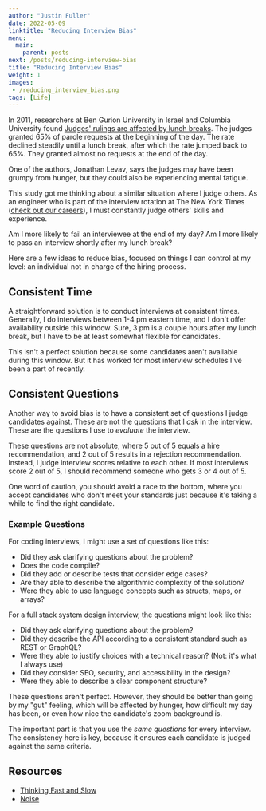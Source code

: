 ```yaml
---
author: "Justin Fuller"
date: 2022-05-09
linktitle: "Reducing Interview Bias"
menu:
  main:
    parent: posts
next: /posts/reducing-interview-bias
title: "Reducing Interview Bias"
weight: 1
images:
 - /reducing_interview_bias.png
tags: [Life]
---
```


In 2011, researchers at Ben Gurion University in Israel and Columbia University found [Judges' rulings are affected by lunch breaks](https://www.pnas.org/doi/10.1073/pnas.1018033108). The judges granted 65% of parole requests at the beginning of the day. The rate declined steadily until a lunch break, after which the rate jumped back to 65%. They granted almost no requests at the end of the day.

<!--more-->

One of the authors, Jonathan Levav, says the judges may have been grumpy from hunger, but they could also be experiencing mental fatigue.

This study got me thinking about a similar situation where I judge others. As an engineer who is part of the interview rotation at The New York Times ([check out our careers](https://www.nytco.com/careers/)), I must constantly judge others' skills and experience.

Am I more likely to fail an interviewee at the end of my day? Am I more likely to pass an interview shortly after my lunch break?

Here are a few ideas to reduce bias, focused on things I can control at my level: an individual not in charge of the hiring process.

## Consistent Time

A straightforward solution is to conduct interviews at consistent times. Generally, I do interviews between 1-4 pm eastern time, and I don't offer availability outside this window. Sure, 3 pm is a couple hours after my lunch break, but I have to be at least somewhat flexible for candidates.

This isn't a perfect solution because some candidates aren't available during this window. But it has worked for most interview schedules I've been a part of recently.

## Consistent Questions

Another way to avoid bias is to have a consistent set of questions I judge candidates against. These are not the questions that I *ask* in the interview. These are the questions I use to *evaluate* the interview.

These questions are not absolute, where 5 out of 5 equals a hire recommendation, and 2 out of 5 results in a rejection recommendation. Instead, I judge interview scores relative to each other. If most interviews score 2 out of 5, I should recommend someone who gets 3 or 4 out of 5.

One word of caution, you should avoid a race to the bottom, where you accept candidates who don't meet your standards just because it's taking a while to find the right candidate.

### Example Questions

For coding interviews, I might use a set of questions like this:

* Did they ask clarifying questions about the problem?
* Does the code compile?
* Did they add or describe tests that consider edge cases?
* Are they able to describe the algorithmic complexity of the solution?
* Were they able to use language concepts such as structs, maps, or arrays?

For a full stack system design interview, the questions might look like this:

* Did they ask clarifying questions about the problem?
* Did they describe the API according to a consistent standard such as REST or GraphQL?
* Were they able to justify choices with a technical reason? (Not: it's what I always use)
* Did they consider SEO, security, and accessibility in the design?
* Were they able to describe a clear component structure?

These questions aren't perfect. However, they should be better than going by my "gut" feeling, which will be affected by hunger, how difficult my day has been, or even how nice the candidate's zoom background is.

The important part is that you use the *same questions* for every interview. The consistency here is key, because it ensures each candidate is judged against the same criteria.

## Resources

* [Thinking Fast and Slow](https://amzn.to/3Frvad5)
* [Noise](https://amzn.to/3PbvSiT)
